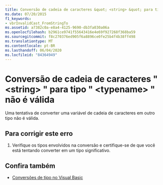 ```yaml
---
title: Conversão de cadeia de caracteres &quot; <string> &quot; para tipo " <typename> " não é válida
ms.date: 07/20/2015
f1_keywords:
- vbrInvalidCast_FromStringTo
ms.assetid: a7382c0a-e8a4-4125-9690-db3fa030a06a
ms.openlocfilehash: b2961ce9741f55643416e4e69f927268f368ba59
ms.sourcegitcommit: f8c270376ed905f6a8896ce0fe25b4f4b38ff498
ms.translationtype: MT
ms.contentlocale: pt-BR
ms.lasthandoff: 06/04/2020
ms.locfileid: "84364949"
---
```

# <a name="cast-from-string-quotstringquot-to-type-typename-is-not-valid"></a>Conversão de cadeia de caracteres &quot; \<string> &quot; para tipo " \<typename> " não é válida
Uma tentativa de converter uma variável de cadeia de caracteres em outro tipo não é válida.  
  
## <a name="to-correct-this-error"></a>Para corrigir este erro  
  
1. Verifique os tipos envolvidos na conversão e certifique-se de que você está tentando converter em um tipo significativo.  
  
## <a name="see-also"></a>Confira também

- [Conversões de tipo no Visual Basic](../programming-guide/language-features/data-types/type-conversions.md)
